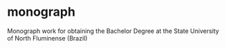 # monograph
Monograph work for obtaining the Bachelor Degree at the State University of North Fluminense (Brazil)
